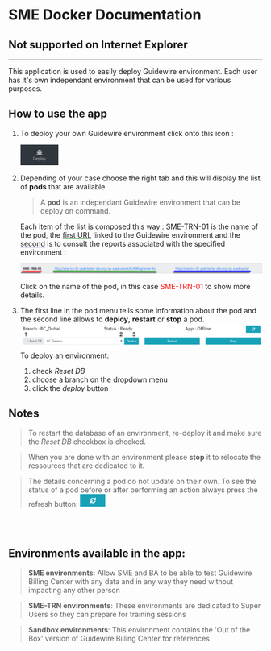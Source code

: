 # SME Docker Documentation

## Not supported on Internet Explorer
---

This application is used to easily deploy Guidewire environment. Each user has it's own independant environment that can be used for various purposes.

## How to use the app

1. To deploy your own Guidewire environment click onto this icon :

    <img src="deploy.png" alt="drawing" width="75"/>
2. Depending of your case choose the right tab and this will display the list of **pods** that are available.
    > A **pod** is an independant Guidewire environment that can be deploy on command. 

    Each item of the list is composed this way : <span style="text-decoration: underline;text-decoration-color: red;">SME-TRN-01</span> is the name of the pod, the <span style="text-decoration: underline;text-decoration-color:green;"> first URL</span> linked to the Guidewire environment and the <span style="text-decoration: underline;text-decoration-color: blue;">second</span> is to consult the reports associated with the specified environment : 
   
   <img src="item2.png" alt="drawing" width=""/>

   Click on the name of the pod, in this case <span style="color:red">SME-TRN-01</span> to show more details.
3. The first line in the pod menu tells some information about the pod and the second line allows to **deploy**, **restart** or **stop** a pod.
   <img src="menu.png" alt="drawing" width=""/>
  To deploy an environment: 
     1. check *Reset DB*
     2. choose a branch on the dropdown menu 
     3. click the *deploy* button

## Notes
>To restart the database of an environment, re-deploy it and make sure the *Reset DB* checkbox is checked.

>When you are done with an environment please **stop** it to relocate the ressources that are dedicated to it.

>The details concerning a pod do not update on their own. To see the status of a pod before or after performing an action always press the refresh button: <img src="refresh.png" alt="drawing" width="50"/> 

<br>
<br>

## Environments available in the app: 
> **SME environments**: Allow SME and BA to be able to test Guidewire Billing Center with any data and in any way they need without impacting any other person

> **SME-TR​N environments**: These environments are dedicated to Super Users so they can prepare for training sessions

> **Sandbox environments**: This environment contains the 'Out of the Box' version of Guidewire Billing Center for references


